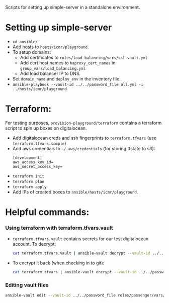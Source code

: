 Scripts for setting up simple-server in a standalone environment.

# Setting up simple-server
- `cd ansible/`
- Add hosts to `hosts/icmr/playground`.
- To setup domains:
    - Add certificates to `roles/load_balancing/vars/ssl-vault.yml`
    - Add cert host names to `haproxy_cert_names` in `group_vars/load_balancing.yml`
    - Add load balancer IP to DNS.
- Set `domain_name` and `deploy_env` in the inventory file.
- `ansible-playbook --vault-id ../../password_file all.yml -i ../hosts/icmr/playground`

# Terraform:
For testing purposes, `provision-playground/terraform` contains a terraform script to spin up boxes on digitalocean.
- Add digitalocean creds and ssh fingerprints to `terraform.tfvars` (use `terraform.tfvars.sample`)
- Add aws credentials to `~/.aws/credentials` (for storing tfstate to s3):
    ```
    [development]
    aws_access_key_id=
    aws_secret_access_key=
    ```
- `terraform init`
- `terraform plan`
- `terraform apply`
- Add IPs of created boxes to `ansible/hosts/icmr/playground`.

# Helpful commands:
### Using terraform with terraform.tfvars.vault
- `terraform.tfvars.vault` contains secrets for our test digitalocean account. To decrypt:
    ```bash
    cat terraform.tfvars.vault | ansible-vault decrypt --vault-id ../../password_file > terraform.tfvars
    ```
- To encrypt it back (when checking in to git):
    ```bash
    cat terraform.tfvars | ansible-vault encrypt --vault-id ../../password_file --output terraform.tfvars.vault
    ```
### Editing vault files
```bash
ansible-vault edit --vault-id ../../password_file roles/passenger/vars/ssl-vault.yml
```
